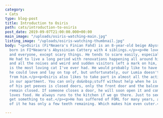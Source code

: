 ```yaml
---
category:
- Cats
type: blog-post
title: Introduction to Osiris
path: cats/introduction-to-osiris
post_date: 2019-09-07T21:00:00.000+00:00
main_image: "/uploads/osiris-watching-main.jpg"
listing_image: "/uploads/osiris-watching-thumbnail.jpg"
body: "<p>Osiris (Fi*Neaera's Finian Fahd) is an 8-year-old beige Abyssinian. He was
  born in FI*Neaera's Abyssinian Cattery with 4 siblings.</p><p>He loves everything
  and everyone, except scary things. He tends to scare easily, especially nowadays.
  He had to live a long period with renovations happening all around him in the building,
  and all the noises and weird and sudden visitors left a mark on him, I think.</p><p>Osiris
  is the most loving cat I've ever had. He would probably like to have a cat friend
  he could love and lay on top of, but unfortunately, our Lumia doesn't want love
  from him.</p><p>Osiris also likes to take part in almost all the activities happening
  in our apartment. You can only do&nbsp;stuff without help when he is asleep.</p><p>One
  of his pet peeves is closed doors, only the front door and the balcony door may
  remain closed. If someone closes a door, he will soon open it and complain.</p><p>Osiris
  loves food. He always runs to the kitchen if we go there. Just to see if he could
  get something to eat.</p><p>He has suffered of FORL for many years, and because
  of it he has only a few teeth remaining. Which makes him even cuter.</p>"

---
```

